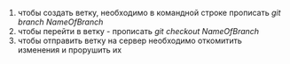1) чтобы создать ветку, необходимо в командной строке прописать *git branch NameOfBranch*
2) чтобы перейти в ветку - прописать *git checkout NameOfBranch*
3) чтобы отправить ветку на сервер необходимо откомитить изменения и прорушить их